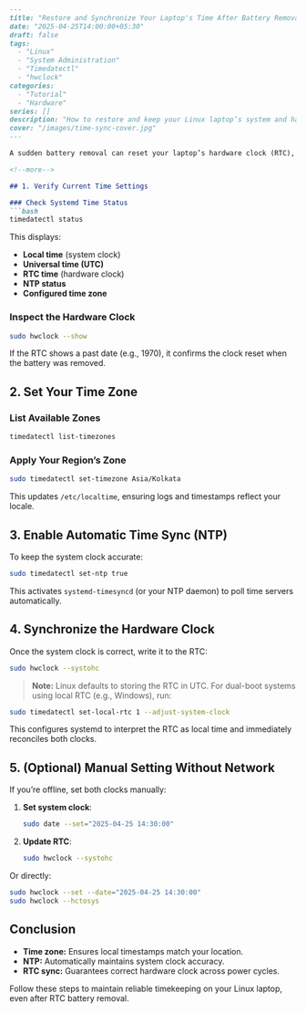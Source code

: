 ```markdown
---
title: "Restore and Synchronize Your Laptop's Time After Battery Removal"
date: "2025-04-25T14:00:00+05:30"
draft: false
tags:
  - "Linux"
  - "System Administration"
  - "Timedatectl"
  - "hwclock"
categories:
  - "Tutorial"
  - "Hardware"
series: []
description: "How to restore and keep your Linux laptop’s system and hardware clocks in sync after disconnecting the RTC battery."
cover: "/images/time-sync-cover.jpg"
---

A sudden battery removal can reset your laptop’s hardware clock (RTC), leaving your system with incorrect time and date. This post walks you through verifying current settings, configuring your time zone, enabling NTP sync, and ensuring your RTC stays accurate—even offline.

<!--more-->

## 1. Verify Current Time Settings

### Check Systemd Time Status
```bash
timedatectl status
```
This displays:
- **Local time** (system clock)
- **Universal time (UTC)**
- **RTC time** (hardware clock)
- **NTP status**
- **Configured time zone**

### Inspect the Hardware Clock
```bash
sudo hwclock --show
```
If the RTC shows a past date (e.g., 1970), it confirms the clock reset when the battery was removed.

## 2. Set Your Time Zone

### List Available Zones
```bash
timedatectl list-timezones
```

### Apply Your Region’s Zone
```bash
sudo timedatectl set-timezone Asia/Kolkata
```
This updates `/etc/localtime`, ensuring logs and timestamps reflect your locale.

## 3. Enable Automatic Time Sync (NTP)

To keep the system clock accurate:
```bash
sudo timedatectl set-ntp true
```
This activates `systemd-timesyncd` (or your NTP daemon) to poll time servers automatically.

## 4. Synchronize the Hardware Clock

Once the system clock is correct, write it to the RTC:
```bash
sudo hwclock --systohc
```

> **Note:** Linux defaults to storing the RTC in UTC. For dual-boot systems using local RTC (e.g., Windows), run:
```bash
sudo timedatectl set-local-rtc 1 --adjust-system-clock
```
This configures systemd to interpret the RTC as local time and immediately reconciles both clocks.

## 5. (Optional) Manual Setting Without Network

If you’re offline, set both clocks manually:

1. **Set system clock**:
   ```bash
   sudo date --set="2025-04-25 14:30:00"
   ```
2. **Update RTC**:
   ```bash
   sudo hwclock --systohc
   ```

Or directly:
```bash
sudo hwclock --set --date="2025-04-25 14:30:00"
sudo hwclock --hctosys
```

## Conclusion

- **Time zone:** Ensures local timestamps match your location.  
- **NTP:** Automatically maintains system clock accuracy.  
- **RTC sync:** Guarantees correct hardware clock across power cycles.

Follow these steps to maintain reliable timekeeping on your Linux laptop, even after RTC battery removal.
```          
